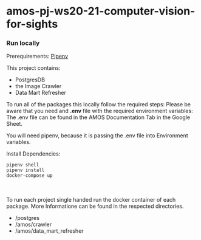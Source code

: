 # amos-pj-ws20-21-computer-vision-for-sights

### Run locally
Prerequirements: [Pipenv](https://pipenv.readthedocs.io/)

This project contains:

* PostgresDB
* the Image Crawler
* Data Mart Refresher

To run all of the packages this locally follow the required steps:
Please be aware that you need and **.env** file with the required environment variables:
The .env file can be found in the AMOS Documentation Tab in the Google Sheet.

You will need pipenv, because it is passing the .env file into Environment variables.

Install Dependencies:

```shell
pipenv shell
pipenv install
docker-compose up
```

<br>
<br>
To run each project single handed run the docker container of each package. More Informatione can be found in the respected directories.

* /postgres
* /amos/crawler
* /amos/data_mart_refresher
